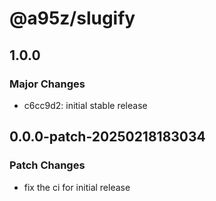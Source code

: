 # @a95z/slugify

## 1.0.0

### Major Changes

- c6cc9d2: initial stable release

## 0.0.0-patch-20250218183034

### Patch Changes

- fix the ci for initial release
